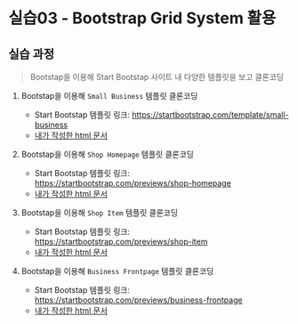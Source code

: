 # 실습03 - Bootstrap Grid System 활용

## 실습 과정
> Bootstap을 이용해 Start Bootstap 사이트 내 다양한 템플릿을 보고 클론코딩

1. Bootstap을 이용해 `Small Business` 템플릿 클론코딩
  
   - Start Bootstap 템플릿 링크: <https://startbootstrap.com/template/small-business>
   - [내가 작성한 html 문서](https://github.com/hyejinny97/TIL/blob/master/Web_Front_end/library/Bootstrap/practice/practice_03/small_business.html)

2. Bootstap을 이용해 `Shop Homepage` 템플릿 클론코딩

   - Start Bootstap 템플릿 링크: <https://startbootstrap.com/previews/shop-homepage>
   - [내가 작성한 html 문서](https://github.com/hyejinny97/TIL/blob/master/Web_Front_end/library/Bootstrap/practice/practice_03/shop_homepage.html)

3. Bootstap을 이용해 `Shop Item` 템플릿 클론코딩

   - Start Bootstap 템플릿 링크: <https://startbootstrap.com/previews/shop-item>
   - [내가 작성한 html 문서](https://github.com/hyejinny97/TIL/blob/master/Web_Front_end/library/Bootstrap/practice/practice_03/shop_item.html)

4. Bootstap을 이용해 `Business Frontpage` 템플릿 클론코딩

   - Start Bootstap 템플릿 링크: <https://startbootstrap.com/previews/business-frontpage>
   - [내가 작성한 html 문서](https://github.com/hyejinny97/TIL/blob/master/Web_Front_end/library/Bootstrap/practice/practice_03/business_frontpage.html)